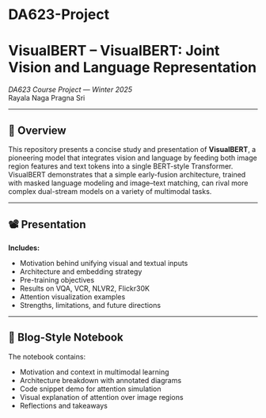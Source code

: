 # DA623-Project
# VisualBERT – VisualBERT: Joint Vision and Language Representation  
*DA623 Course Project — Winter 2025*  
Rayala Naga Pragna Sri

---

## 🎯 Overview

This repository presents a concise study and presentation of **VisualBERT**, a pioneering model that integrates vision and language by feeding both image region features and text tokens into a single BERT-style Transformer. VisualBERT demonstrates that a simple early-fusion architecture, trained with masked language modeling and image–text matching, can rival more complex dual-stream models on a variety of multimodal tasks.

---

## 📽️ Presentation
**Includes:**  
- Motivation behind unifying visual and textual inputs  
- Architecture and embedding strategy  
- Pre-training objectives  
- Results on VQA, VCR, NLVR2, Flickr30K  
- Attention visualization examples  
- Strengths, limitations, and future directions  

---

## 📓 Blog-Style Notebook

The notebook contains:  
- Motivation and context in multimodal learning  
- Architecture breakdown with annotated diagrams  
- Code snippet demo for attention simulation  
- Visual explanation of attention over image regions  
- Reflections and takeaways  





